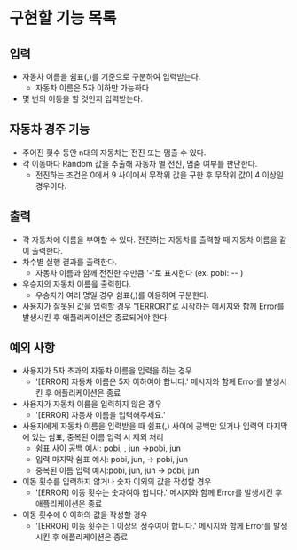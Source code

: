 # 구현할 기능 목록

## 입력

- 자동차 이름을 쉼표(,)를 기준으로 구분하여 입력받는다.
  - 자동차 이름은 5자 이하만 가능하다
- 몇 번의 이동을 할 것인지 입력받는다.

## 자동차 경주 기능

- 주어진 횟수 동안 n대의 자동차는 전진 또는 멈출 수 있다.
- 각 이동마다 Random 값을 추출해 자동차 별 전진, 멈춤 여부를 판단한다.
  - 전진하는 조건은 0에서 9 사이에서 무작위 값을 구한 후 무작위 값이 4 이상일 경우이다.

## 출력

- 각 자동차에 이름을 부여할 수 있다. 전진하는 자동차를 출력할 때 자동차 이름을 같이 출력한다.
- 차수별 실행 결과를 출력한다.
  - 자동차 이름과 함께 전진한 수만큼 '-'로 표시한다 (ex. pobi: -- )
- 우승자의 자동차 이름을 출력한다.
  - 우승자가 여러 명일 경우 쉼표(,)를 이용하여 구분한다.
- 사용자가 잘못된 값을 입력할 경우 "[ERROR]"로 시작하는 메시지와 함께 Error를 발생시킨 후 애플리케이션은 종료되어야 한다.

## 예외 사항

- 사용자가 5자 초과의 자동차 이름을 입력을 하는 경우
  - '[ERROR] 자동차 이름은 5자 이하여야 합니다.' 메시지와 함께 Error를 발생시킨 후 애플리케이션은 종료
- 사용자가 자동차 이름을 입력하지 않은 경우
  - '[ERROR] 자동차 이름을 입력해주세요.'
- 사용자에게 자동차 이름을 입력받을 때 쉼표(,) 사이에 공백만 있거나 입력의 마지막에 있는 쉼표, 중복된 이름 입력 시 제외 처리
  - 쉼표 사이 공백 예시: pobi, , jun ->pobi, jun
  - 입력 마지막 쉼표 예시: pobi, jun, -> pobi, jun
  - 중복된 이름 입력 예시:pobi, jun, jun -> pobi, jun
- 이동 횟수를 입력하지 않거나 숫자 이외의 값을 작성할 경우
  - '[ERROR] 이동 횟수는 숫자여야 합니다.' 메시지와 함께 Error를 발생시킨 후 애플리케이션은 종료
- 이동 횟수에 0 이하의 값을 작성할 경우
  - '[ERROR] 이동 횟수는 1 이상의 정수여야 합니다.' 메시지와 함께 Error를 발생시킨 후 애플리케이션은 종료
